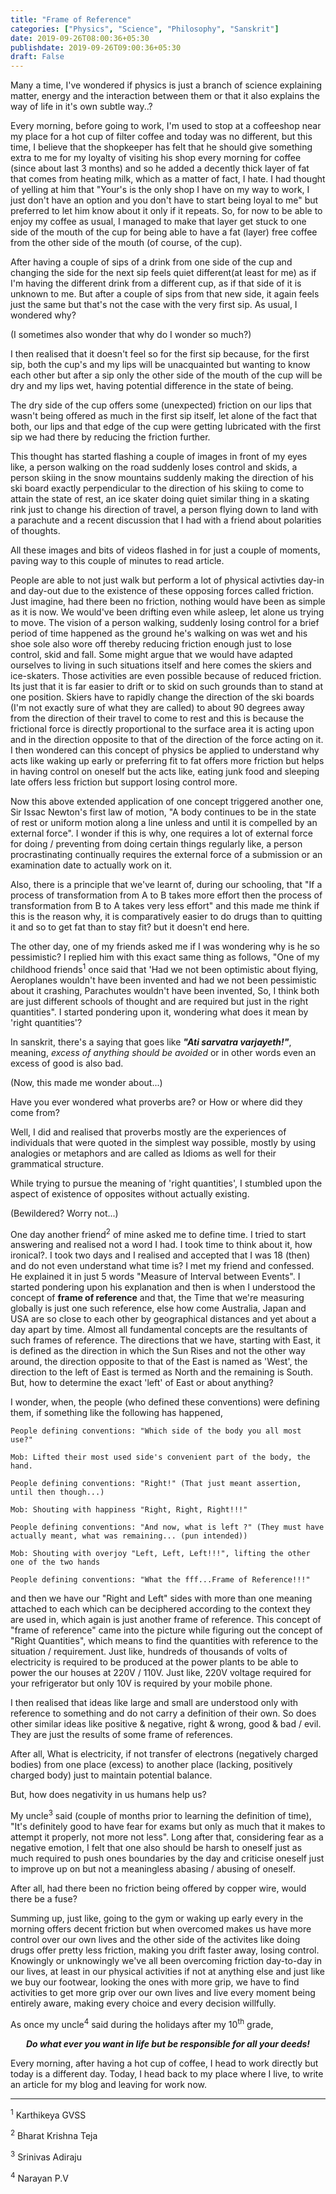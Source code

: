 ```yaml
---
title: "Frame of Reference"
categories: ["Physics", "Science", "Philosophy", "Sanskrit"]
date: 2019-09-26T08:00:36+05:30
publishdate: 2019-09-26T09:00:36+05:30
draft: False
---
```


<!-- The following information is just a perspective or a school of thought that I've been having since quiet sometime now and I just want to share -->

<!-- <center>
<i><b>Friction:</b> The force offered by the environment on the object interacting with it in the direction opposite to that of the object's exertion. 

The same principle found between the layers of fluids is called as "<b>Viscosity</b>"</i>
</center>

<br> -->

Many a time, I've wondered if physics is just a branch of science explaining matter, energy and the interaction between them or that it also explains the way of life in it's own subtle way..?

Every morning, before going to work, I'm used to stop at a coffeeshop near my place for a hot cup of filter coffee and today was no different, but this time,  I believe that the shopkeeper has felt that he should give something extra to me for my loyalty of visiting his shop every morning for coffee (since about last 3 months) and so he added a decently thick layer of fat that comes from heating milk, which as a matter of fact, I hate. I had thought of yelling at him that "Your's is the only shop I have on my way to work, I just don't have an option and you don't have to start being loyal to me" but preferred to let him know about it only if it repeats. So, for now to be able to enjoy my coffee as usual, I managed to make that layer get stuck to one side of the mouth of the cup for being able to have a fat (layer) free coffee from the other side of the mouth (of course, of the cup).

After having a couple of sips of a drink from one side of the cup and changing the side for the next sip feels quiet different(at least for me) as if I'm having the different drink from a different cup, as if that side of it is unknown to me. But after a couple of sips from that new side, it again feels just the same but that's not the case with the very first sip. As usual, I wondered why?

(I sometimes also wonder that why do I wonder so much?)

I then realised that it doesn't feel so for the first sip because, for the first sip, both the cup's and my lips will be unacquainted but wanting to know each other but after a sip only the other side of the mouth of the cup will be dry and my lips wet, having potential difference in the state of being.

The dry side of the cup offers some (unexpected) friction on our lips that wasn't being offered as much in the first sip itself, let alone of the fact that both, our lips and that edge of the cup were getting lubricated with the first sip we had there by reducing the friction further.

This thought has started flashing a couple of images in front of my eyes like, a person walking on the road suddenly loses control and skids, a person skiing in the snow mountains suddenly making the direction of his ski board exactly perpendicular to the direction of his skiing to come to attain the state of rest, an ice skater doing quiet similar thing in a skating rink just to change his direction of travel, a person flying down to land with a parachute and a recent discussion that I had with a friend about polarities of thoughts.

All these images and bits of videos flashed in for just a couple of moments, paving way to this couple of minutes to read article.

People are able to not just walk but perform a lot of physical activties day-in and day-out due to the existence of these opposing forces called friction. Just imagine, had there been no friction, nothing would have been as simple as it is now. We would've been drifting even while asleep, let alone us trying to move. The vision of a person walking, suddenly losing control for a brief period of time happened as the ground he's walking on was wet and his shoe sole also wore off thereby reducing friction enough just to lose control, skid and fall. Some might argue that we would have adapted ourselves to living in such situations itself and here comes the skiers and ice-skaters. Those activities are even possible because of reduced friction. Its just that it is far easier to drift or to skid on such grounds than to stand at one position. Skiers have to rapidly change the direction of the ski boards (I'm not exactly sure of what they are called) to about 90 degrees away from the direction of their travel to come to rest and this is because the frictional force is directly proportional to the surface area it is acting upon and in the direction opposite to that of the direction of the force acting on it. I then wondered can this concept of physics be applied to understand why acts like waking up early or preferring fit to fat offers more friction but helps in having control on oneself but the acts like, eating junk food and sleeping late offers less friction but support losing control more.

Now this above extended application of one concept triggered another one, Sir Issac Newton's first law of motion, "A body continues to be in the state of rest or uniform motion along a line unless and until it is compelled by an external force". I wonder if this is why, one requires a lot of external force for doing / preventing from doing certain things regularly like, a person procrastinating continually requires the external force of a submission or an examination date to actually work on it.

Also, there is a principle that we've learnt of, during our schooling, that "If a process of transformation from A to B takes more effort then the process of transformation from B to A takes very less effort" and this made me think if this is the reason why, it is comparatively easier to do drugs than to quitting it and so to get fat than to stay fit? but it doesn't end here.

The other day, one of my friends asked me if I was wondering why is he so pessimistic? I replied him with this exact same thing as follows, "One of my childhood friends<sup>1</sup> once said that 'Had we not been optimistic about flying, Aeroplanes wouldn't have been invented and had we not been pessimistic about it crashing, Parachutes wouldn't have been invented, So, I think both are just different schools of thought and are required but just in the right quantities". I started pondering upon it, wondering what does it mean by 'right quantities'?

In sanskrit, there's a saying that goes like ***"Ati sarvatra varjayeth!"***, meaning, *excess of anything should be avoided* or in other words even an excess of good is also bad.

(Now, this made me wonder about...)

Have you ever wondered what proverbs are? or How or where did they come from?

Well, I did and realised that proverbs mostly are the experiences of individuals that were quoted in the simplest way possible, mostly by using analogies or metaphors and are called as Idioms as well for their grammatical structure.

While trying to pursue the meaning of 'right quantities', I stumbled upon the aspect of existence of opposites without actually existing.

(Bewildered? Worry not...)

One day another friend<sup>2</sup> of mine asked me to define time. I tried to start answering and realised not a word I had. I took time to think about it, how ironical?. I took two days and I realised and accepted that I was 18 (then) and do not even understand what time is? I met my friend and confessed. He explained it in just 5 words "Measure of Interval between Events". I started pondering upon his explanation and then is when I understood the concept of **frame of reference** and that, the Time that we're measuring globally is just one such reference, else how come Australia, Japan and USA are so close to each other by geographical distances and yet about a day apart by time. Almost all fundamental concepts are the resultants of such frames of reference. The directions that we have, starting with East, it is defined as the direction in which the Sun Rises and not the other way around, the direction opposite to that of the East is named as 'West', the direction to the left of East is termed as North and the remaining is South. But, how to determine the exact 'left' of East or about anything?

I wonder, when, the people (who defined these conventions) were defining them, if something like the following has happened,

    People defining conventions: "Which side of the body you all most use?"

    Mob: Lifted their most used side's convenient part of the body, the hand.

    People defining conventions: "Right!" (That just meant assertion, until then though...)

    Mob: Shouting with happiness "Right, Right, Right!!!"

    People defining conventions: "And now, what is left ?" (They must have actually meant, what was remaining... (pun intended))

    Mob: Shouting with overjoy "Left, Left, Left!!!", lifting the other one of the two hands

    People defining conventions: "What the fff...Frame of Reference!!!"

and then we have our "Right and Left" sides with more than one meaning attached to each which can be deciphered according to the context they are used in, which again is just another frame of reference. This concept of "frame of reference" came into the picture while figuring out the concept of "Right Quantities", which means to find the quantities with reference to the situation / requirement. Just like, hundreds of thousands of volts of electricity is required to be produced at the power plants to be able to power the our houses at 220V / 110V. Just like, 220V voltage required for your refrigerator but only 10V is required by your mobile phone.

I then realised that ideas like large and small are understood only with reference to something and do not carry a definition of their own. So does other similar ideas like positive & negative, right & wrong, good & bad / evil. They are just the results of some frame of references.

After all, What is electricity, if not transfer of electrons (negatively charged bodies) from one place (excess) to another place (lacking, positively charged body) just to maintain potential balance.

But, how does negativity in us humans help us?

My uncle<sup>3</sup> said (couple of months prior to learning the definition of time), "It's definitely good to have fear for exams but only as much that it makes to attempt it properly, not more not less". Long after that, considering fear as a negative emotion, I felt that one also should be harsh to oneself just as much required to push ones boundaries by the day and criticise oneself just to improve up on but not a meaningless abasing / abusing of oneself.

After all, had there been no friction being offered by copper wire, would there be a fuse?

Summing up, just like, going to the gym or waking up early every in the morning offers decent friction but when overcomed makes us have more control over our own lives and the other side of the activites like doing drugs offer pretty less friction, making you drift faster away, losing control. Knowingly or unknowingly we've all been overcoming friction day-to-day in our lives, at least in our physical activities if not at anything else and just like we buy our footwear, looking the ones with more grip, we have to find activities to get more grip over our own lives and live every moment being entirely aware, making every choice and every decision willfully.

As once my uncle<sup>4</sup> said during the holidays after my 10<sup>th</sup> grade,

<center>
<b><i>Do what ever you want in life but be responsible for all your deeds!</i></b>
</center>

Every morning, after having a hot cup of coffee, I head to work directly but today is a different day. Today, I head back to my place where I live, to write an article for my blog and leaving for work now.

<hr>

<sup>1</sup> Karthikeya GVSS

<sup>2</sup> Bharat Krishna Teja

<sup>3</sup> Srinivas Adiraju

<sup>4</sup> Narayan P.V
<!-- I have learnt sometime ago that I have somehow picked up this habbit of trying figure out the meanings of concepts and terms / words from my experiences itself or from the context of their usage, respectively. -->